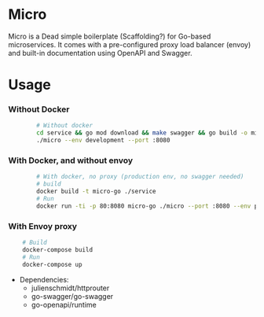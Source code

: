 # Micro

Micro is a Dead simple boilerplate (Scaffolding?) for Go-based microservices. It comes with a pre-configured proxy load balancer (envoy) and built-in documentation using OpenAPI and Swagger.

# Usage

### Without Docker 
```bash 
		# Without docker
		cd service && go mod download && make swagger && go build -o micro
		./micro --env development --port :8080
```

### With Docker, and without envoy
```bash 
		# With docker, no proxy (production env, no swagger needed)
		# build
		docker build -t micro-go ./service
		# Run
		docker run -ti -p 80:8080 micro-go ./micro --port :8080 --env production
```

### With Envoy proxy
```bash
	# Build
	docker-compose build
	# Run
	docker-compose up
```

- Dependencies:
	- julienschmidt/httprouter
	- go-swagger/go-swagger
	- go-openapi/runtime

